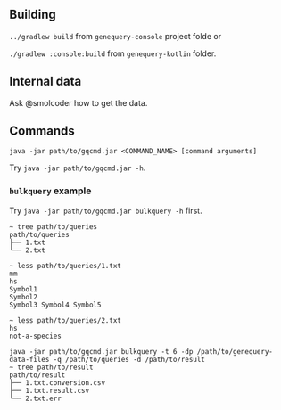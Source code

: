 ## Building

`../gradlew build` from `genequery-console` project folde or

`./gradlew :console:build` from `genequery-kotlin` folder.

## Internal data
Ask @smolcoder how to get the data.

## Commands

`java -jar path/to/gqcmd.jar <COMMAND_NAME> [command arguments]`

Try `java -jar path/to/gqcmd.jar -h`.

### `bulkquery` example

Try `java -jar path/to/gqcmd.jar bulkquery -h` first.

```
~ tree path/to/queries
path/to/queries
├── 1.txt
└── 2.txt
```

```
~ less path/to/queries/1.txt
mm
hs
Symbol1
Symbol2
Symbol3 Symbol4 Symbol5

~ less path/to/queries/2.txt
hs
not-a-species
```

```
java -jar path/to/gqcmd.jar bulkquery -t 6 -dp /path/to/genequery-data-files -q /path/to/queries -d /path/to/result
~ tree path/to/result
path/to/result
├── 1.txt.conversion.csv
├── 1.txt.result.csv
└── 2.txt.err
```
